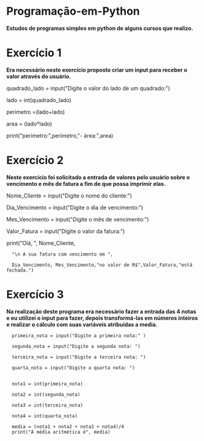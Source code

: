 # Programação-em-Python

**Estudos de programas simples em python de alguns cursos que realizo.**


# Exercício 1  

**Era necessário neste exercício proposto criar um input para receber o valor através do usuário.**


quadrado_lado = input("Digite o valor do lado de um quadrado:")

lado = int(quadrado_lado)

perimetro =(lado+lado)

area = (lado*lado)

print("perimetro:",perimetro,"- área:",area)


# Exercício 2

**Neste exercício foi solicitado a entrada de valores pelo usuário sobre o vencimento e mês de fatura a fim de que possa imprimir elas.**

Nome_Cliente = input("Digite o nome do cliente:")

Dia_Vencimento = input("Digite o dia de vencimento:")

Mes_Vencimento = input("Digite o mês de vencimento:")

Valor_Fatura = input("Digite o valor da fatura:")

print("Olá, ", Nome_Cliente,

      "\n A sua fatura com vencimento em ",

      Dia_Vencimento, Mes_Vencimento,"no valor de R$",Valor_Fatura,"está fechada.")
      
  # Exercício 3 
  
**Na realização deste programa era necessário fazer a entrada das 4 notas e eu utilizei o input para fazer, depois transformá-las em números inteiros e realizar o cálculo com suas variáveis atribuídas a media.**

      primeira_nota = input("Digite a primeira nota:" )

      segunda_nota = input("Digite a segunda nota: ")

      terceira_nota = input("Digite a terceira nota: ")

      quarta_nota = input("Digite a quarta nota: ")


      nota1 = int(primeira_nota)

      nota2 = int(segunda_nota)

      nota3 = int(terceira_nota)

      nota4 = int(quarta_nota)

      media = (nota1 + nota2 + nota3 + nota4)/4
      print("A média aritmética é", media)
